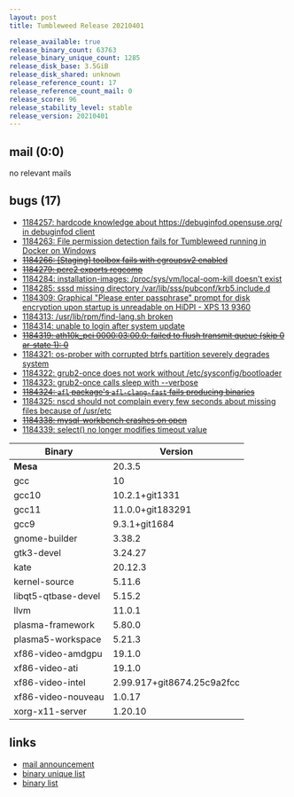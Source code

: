 ```yaml
---
layout: post
title: Tumbleweed Release 20210401

release_available: true
release_binary_count: 63763
release_binary_unique_count: 1285
release_disk_base: 3.5GiB
release_disk_shared: unknown
release_reference_count: 17
release_reference_count_mail: 0
release_score: 96
release_stability_level: stable
release_version: 20210401
---
```


## mail (0:0)

no relevant mails

## bugs (17)

<!--more-->

- [1184257: hardcode knowledge about https://debuginfod.opensuse.org/ in debuginfod client](https://bugzilla.opensuse.org/show_bug.cgi?id=1184257)
- [1184263: File permission detection fails for Tumbleweed running in Docker on Windows](https://bugzilla.opensuse.org/show_bug.cgi?id=1184263)
- ~~[1184266: \[Staging\] toolbox fails with cgroupsv2 enabled](https://bugzilla.opensuse.org/show_bug.cgi?id=1184266)~~
- ~~[1184279: pcre2 exports regcomp](https://bugzilla.opensuse.org/show_bug.cgi?id=1184279)~~
- [1184284: installation-images: /proc/sys/vm/local-oom-kill doesn't exist](https://bugzilla.opensuse.org/show_bug.cgi?id=1184284)
- [1184285: sssd missing directory /var/lib/sss/pubconf/krb5.include.d](https://bugzilla.opensuse.org/show_bug.cgi?id=1184285)
- [1184309: Graphical "Please enter passphrase" prompt for disk encryption upon startup is unreadable on HiDPI - XPS 13 9360](https://bugzilla.opensuse.org/show_bug.cgi?id=1184309)
- [1184313: /usr/lib/rpm/find-lang.sh broken](https://bugzilla.opensuse.org/show_bug.cgi?id=1184313)
- [1184314: unable to login after system update](https://bugzilla.opensuse.org/show_bug.cgi?id=1184314)
- ~~[1184319: ath10k_pci 0000:03:00.0: failed to flush transmit queue (skip 0 ar-state 1): 0](https://bugzilla.opensuse.org/show_bug.cgi?id=1184319)~~
- [1184321: os-prober with corrupted btrfs partition severely degrades system](https://bugzilla.opensuse.org/show_bug.cgi?id=1184321)
- [1184322: grub2-once does not work without /etc/sysconfig/bootloader](https://bugzilla.opensuse.org/show_bug.cgi?id=1184322)
- [1184323: grub2-once calls sleep with --verbose](https://bugzilla.opensuse.org/show_bug.cgi?id=1184323)
- ~~[1184324: `afl` package's `afl-clang-fast` fails producing binaries](https://bugzilla.opensuse.org/show_bug.cgi?id=1184324)~~
- [1184325: nscd should not complain every few seconds about missing files because of /usr/etc](https://bugzilla.opensuse.org/show_bug.cgi?id=1184325)
- ~~[1184338: mysql-workbench crashes on open](https://bugzilla.opensuse.org/show_bug.cgi?id=1184338)~~
- [1184339: select() no longer modifies timeout value](https://bugzilla.opensuse.org/show_bug.cgi?id=1184339)

Binary | Version
--- | ---
**Mesa** | 20.3.5
gcc | 10
gcc10 | 10.2.1+git1331
gcc11 | 11.0.0+git183291
gcc9 | 9.3.1+git1684
gnome-builder | 3.38.2
gtk3-devel | 3.24.27
kate | 20.12.3
kernel-source | 5.11.6
libqt5-qtbase-devel | 5.15.2
llvm | 11.0.1
plasma-framework | 5.80.0
plasma5-workspace | 5.21.3
xf86-video-amdgpu | 19.1.0
xf86-video-ati | 19.1.0
xf86-video-intel | 2.99.917+git8674.25c9a2fcc
xf86-video-nouveau | 1.0.17
xorg-x11-server | 1.20.10

## links

- [mail announcement](https://github.com/boombatower/tumbleweed-review/issues/10)
- [binary unique list](http://download.opensuse.org/history/20210401/rpm.unique.list)
- [binary list](http://download.opensuse.org/history/20210401/rpm.list)
